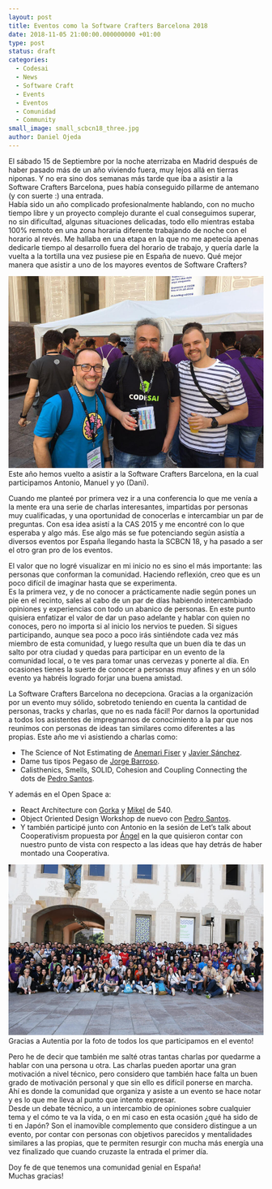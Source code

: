 ```yaml
---
layout: post
title: Eventos como la Software Crafters Barcelona 2018
date: 2018-11-05 21:00:00.000000000 +01:00
type: post
status: draft
categories:
  - Codesai
  - News
  - Software Craft
  - Events
  - Eventos
  - Comunidad
  - Community
small_image: small_scbcn18_three.jpg
author: Daniel Ojeda
---
```


El sábado 15 de Septiembre por la noche aterrizaba en Madrid después de haber pasado más de un año viviendo fuera, muy lejos allá en tierras niponas. Y no era sino dos semanas más tarde que iba a asistir a la Software Crafters Barcelona, pues había conseguido pillarme de antemano (y con suerte :) una entrada.<br>
Había sido un año complicado profesionalmente hablando, con no mucho tiempo libre y un proyecto complejo durante el cual conseguimos superar, no sin dificultad, algunas situaciones delicadas, todo ello mientras estaba 100% remoto en una zona horaria diferente trabajando de noche con el horario al revés. Me hallaba en una etapa en la que no me apetecía apenas dedicarle tiempo al desarrollo fuera del horario de trabajo, y quería darle la vuelta a la tortilla una vez pusiese pie en España de nuevo. Qué mejor manera que asistir a uno de los mayores eventos de Software Crafters?

<img src="/assets/scbcn18_three.jpg" alt="Antonio, Manu y Dani en la SCBCN 18" />
<div class="photo-footer">Este año hemos vuelto a asistir a la Software Crafters Barcelona, en la cual participamos Antonio, Manuel y yo (Dani).</div>

Cuando me planteé por primera vez ir a una conferencia lo que me venía a la mente era una serie de charlas interesantes, impartidas por personas muy cualificadas, y una oportunidad de conocerlas e intercambiar un par de preguntas. Con esa idea asistí a la CAS 2015 y me encontré con lo que esperaba y algo más. Ese algo más se fue potenciando según asistía a diversos eventos por España llegando hasta la SCBCN 18, y ha pasado a ser el otro gran pro de los eventos.

El valor que no logré visualizar en mi inicio no es sino el más importante: las personas que conforman la comunidad. Haciendo reflexión, creo que es un poco difícil de imaginar hasta que se experimenta.<br>
Es la primera vez, y de no conocer a prácticamente nadie según pones un pie en el recinto, sales al cabo de un par de días habiendo intercambiado opiniones y experiencias con todo un abanico de personas. En este punto quisiera enfatizar el valor de dar un paso adelante y hablar con quien no conoces, pero no importa si al inicio los nervios te pueden. Si sigues participando, aunque sea poco a poco irás sintiéndote cada vez más miembro de esta comunidad, y luego resulta que un buen día te das un salto por otra ciudad y quedas para participar en un evento de la comunidad local, o te ves para tomar unas cervezas y ponerte al día. En ocasiones tienes la suerte de conocer a personas muy afines y en un sólo evento ya habréis logrado forjar una buena amistad.

La Software Crafters Barcelona no decepciona. Gracias a la organización por un evento muy sólido, sobretodo teniendo en cuenta la cantidad de personas, tracks y charlas, que no es nada fácil! Por darnos la oportunidad a todos los asistentes de impregnarnos de conocimiento a la par que nos reunimos con personas de ideas tan similares como diferentes a las propias.
Este año me vi asistiendo a charlas como: 
- The Science of Not Estimating de [Anemari Fiser](https://twitter.com/@anemarifiser) y [Javier Sánchez](https://twitter.com/@jsrois).
- Dame tus tipos Pegaso de [Jorge Barroso](https://twitter.com/flipper83).
- Calisthenics, Smells, SOLID, Cohesion and Coupling Connecting the dots de [Pedro Santos](https://twitter.com/@pedromsantos).

Y además en el Open Space a:
- React Architecture con [Gorka](https://twitter.com/gorkma) y [Mikel](https://twitter.com/mikelros_) de 540.
- Object Oriented Design Workshop de nuevo con [Pedro Santos](https://twitter.com/@pedromsantos).
- Y también participé junto con Antonio en la sesión de Let’s talk about Cooperativism propuesta por [Ángel](https://twitter.com/anxodio) en la que quisieron contar con nuestro punto de vista con respecto a las ideas que hay detrás de haber montado una Cooperativa.

<img src="/assets/scbcn18_all.jpg" alt="Foto de todos los asistentes a la SCBCN 18 tomada por Autentia" />
<div class="photo-footer">Gracias a Autentia por la foto de todos los que participamos en el evento!</div>

Pero he de decir que también me salté otras tantas charlas por quedarme a hablar con una persona u otra. Las charlas pueden aportar una gran motivación a nivel técnico, pero considero que también hace falta un buen grado de motivación personal y que sin ello es difícil ponerse en marcha. Ahí es donde la comunidad que organiza y asiste a un evento se hace notar y es lo que me lleva al punto que intento expresar.<br>
Desde un debate técnico, a un intercambio de opiniones sobre cualquier tema y el cómo te va la vida, o en mi caso en esta ocasión ¿qué ha sido de ti en Japón? Son el inamovible complemento que considero distingue a un evento, por contar con personas con objetivos parecidos y mentalidades similares a las propias, que te permiten resurgir con mucha más energía una vez finalizado que cuando cruzaste la entrada el primer día.

Doy fe de que tenemos una comunidad genial en España!<br>
Muchas gracias!
